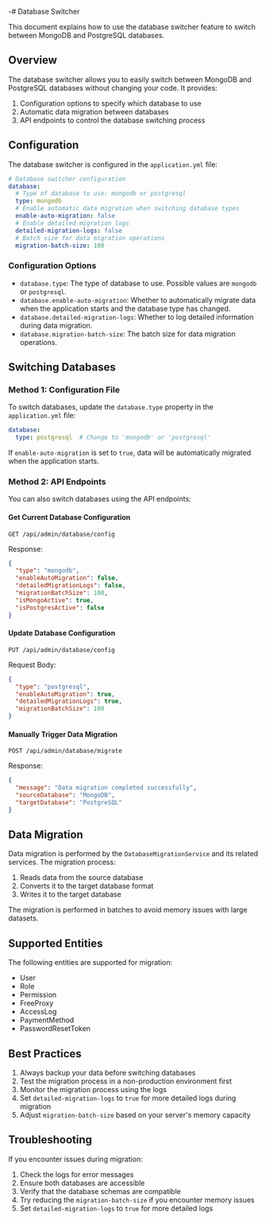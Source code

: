 -# Database Switcher

This document explains how to use the database switcher feature to switch between MongoDB and PostgreSQL databases.

## Overview

The database switcher allows you to easily switch between MongoDB and PostgreSQL databases without changing your code. It provides:

1. Configuration options to specify which database to use
2. Automatic data migration between databases
3. API endpoints to control the database switching process

## Configuration

The database switcher is configured in the `application.yml` file:

```yaml
# Database switcher configuration
database:
  # Type of database to use: mongodb or postgresql
  type: mongodb
  # Enable automatic data migration when switching database types
  enable-auto-migration: false
  # Enable detailed migration logs
  detailed-migration-logs: false
  # Batch size for data migration operations
  migration-batch-size: 100
```

### Configuration Options

- `database.type`: The type of database to use. Possible values are `mongodb` or `postgresql`.
- `database.enable-auto-migration`: Whether to automatically migrate data when the application starts and the database type has changed.
- `database.detailed-migration-logs`: Whether to log detailed information during data migration.
- `database.migration-batch-size`: The batch size for data migration operations.

## Switching Databases

### Method 1: Configuration File

To switch databases, update the `database.type` property in the `application.yml` file:

```yaml
database:
  type: postgresql  # Change to 'mongodb' or 'postgresql'
```

If `enable-auto-migration` is set to `true`, data will be automatically migrated when the application starts.

### Method 2: API Endpoints

You can also switch databases using the API endpoints:

#### Get Current Database Configuration

```
GET /api/admin/database/config
```

Response:
```json
{
  "type": "mongodb",
  "enableAutoMigration": false,
  "detailedMigrationLogs": false,
  "migrationBatchSize": 100,
  "isMongoActive": true,
  "isPostgresActive": false
}
```

#### Update Database Configuration

```
PUT /api/admin/database/config
```

Request Body:
```json
{
  "type": "postgresql",
  "enableAutoMigration": true,
  "detailedMigrationLogs": true,
  "migrationBatchSize": 100
}
```

#### Manually Trigger Data Migration

```
POST /api/admin/database/migrate
```

Response:
```json
{
  "message": "Data migration completed successfully",
  "sourceDatabase": "MongoDB",
  "targetDatabase": "PostgreSQL"
}
```

## Data Migration

Data migration is performed by the `DatabaseMigrationService` and its related services. The migration process:

1. Reads data from the source database
2. Converts it to the target database format
3. Writes it to the target database

The migration is performed in batches to avoid memory issues with large datasets.

## Supported Entities

The following entities are supported for migration:

- User
- Role
- Permission
- FreeProxy
- AccessLog
- PaymentMethod
- PasswordResetToken

## Best Practices

1. Always backup your data before switching databases
2. Test the migration process in a non-production environment first
3. Monitor the migration process using the logs
4. Set `detailed-migration-logs` to `true` for more detailed logs during migration
5. Adjust `migration-batch-size` based on your server's memory capacity

## Troubleshooting

If you encounter issues during migration:

1. Check the logs for error messages
2. Ensure both databases are accessible
3. Verify that the database schemas are compatible
4. Try reducing the `migration-batch-size` if you encounter memory issues
5. Set `detailed-migration-logs` to `true` for more detailed logs
